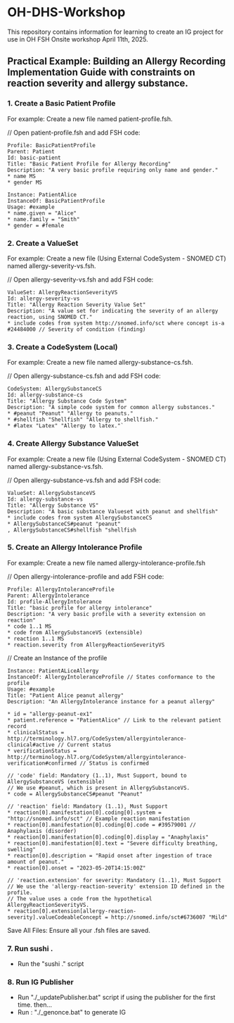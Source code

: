 # OH-DHS-Workshop
This repository contains information for learning to create an IG project for use in OH FSH Onsite workshop April 11th, 2025.

## Practical Example: Building an Allergy Recording Implementation Guide with constraints on reaction severity and allergy substance.


### 1. Create a Basic Patient Profile
For example: Create a new file named patient-profile.fsh.

// Open patient-profile.fsh and add FSH code: 

    Profile: BasicPatientProfile
    Parent: Patient
    Id: basic-patient
    Title: "Basic Patient Profile for Allergy Recording"
    Description: "A very basic profile requiring only name and gender."
    * name MS
    * gender MS

    Instance: PatientAlice
    InstanceOf: BasicPatientProfile
    Usage: #example
    * name.given = "Alice"
    * name.family = "Smith"
    * gender = #female


### 2. Create a ValueSet 
For example: Create a new file (Using External CodeSystem - SNOMED CT) named allergy-severity-vs.fsh.

// Open allergy-severity-vs.fsh and add FSH code: 

    ValueSet: AllergyReactionSeverityVS
    Id: allergy-severity-vs
    Title: "Allergy Reaction Severity Value Set"
    Description: "A value set for indicating the severity of an allergy reaction, using SNOMED CT."
    * include codes from system http://snomed.info/sct where concept is-a #24484000 // Severity of condition (finding)


### 3. Create a CodeSystem (Local)
For example: Create a new file named allergy-substance-cs.fsh.

// Open allergy-substance-cs.fsh and add FSH code:

    CodeSystem: AllergySubstanceCS
    Id: allergy-substance-cs
    Title: "Allergy Substance Code System"
    Description: "A simple code system for common allergy substances."
    * #peanut "Peanut" "Allergy to peanuts."
    * #shellfish "Shellfish" "Allergy to shellfish."
    * #latex "Latex" "Allergy to latex."`


### 4. Create Allergy Substance ValueSet 
For example: Create a new file (Using External CodeSystem - SNOMED CT) named allergy-substance-vs.fsh.

// Open allergy-substance-vs.fsh and add FSH code:

    ValueSet: AllergySubstanceVS 
    Id: allergy-substance-vs
    Title: "Allergy Substance VS"
    Description: "A basic substance Valueset with peanut and shellfish"
    * include codes from system AllergySubstanceCS 
    * AllergySubstanceCS#peanut "peanut"
    , AllergySubstanceCS#shellfish "shellfish


### 5. Create an Allergy Intolerance Profile

For example: Create a new file named allergy-intolerance-profile.fsh

// Open allergy-intolerance-profile and add FSH code:

    Profile: AllergyIntoleranceProfile
    Parent: AllergyIntolerance
    Id: profile-AllergyIntolerance
    Title: "basic profile for allergy intolerance"
    Description: "A very basic profile with a severity extension on reaction"
    * code 1..1 MS
    * code from AllergySubstanceVS (extensible)
    * reaction 1..1 MS
    * reaction.severity from AllergyReactionSeverityVS

// Create an Instance of the profile

    Instance: PatientALiceAllergy
    InstanceOf: AllergyIntoleranceProfile // States conformance to the profile
    Usage: #example
    Title: "Patient Alice peanut allergy"
    Description: "An AllergyIntolerance instance for a peanut allergy"
     
    * id = "allergy-peanut-ex1"
    * patient.reference = "PatientAlice" // Link to the relevant patient record
    * clinicalStatus = http://terminology.hl7.org/CodeSystem/allergyintolerance-clinical#active // Current status
    * verificationStatus = http://terminology.hl7.org/CodeSystem/allergyintolerance-verification#confirmed // Status is confirmed
     
    // 'code' field: Mandatory (1..1), Must Support, bound to AllergySubstanceVS (extensible)
    // We use #peanut, which is present in AllergySubstanceVS.
    * code = AllergySubstanceCS#peanut "Peanut"
     
    // 'reaction' field: Mandatory (1..1), Must Support
    * reaction[0].manifestation[0].coding[0].system = "http://snomed.info/sct" // Example reaction manifestation
    * reaction[0].manifestation[0].coding[0].code = #39579001 // Anaphylaxis (disorder)
    * reaction[0].manifestation[0].coding[0].display = "Anaphylaxis"
    * reaction[0].manifestation[0].text = "Severe difficulty breathing, swelling"
    * reaction[0].description = "Rapid onset after ingestion of trace amount of peanut."
    * reaction[0].onset = "2023-05-20T14:15:00Z"
     
    // 'reaction.extension' for severity: Mandatory (1..1), Must Support
    // We use the 'allergy-reaction-severity' extension ID defined in the profile.
    // The value uses a code from the hypothetical AllergyReactionSeverityVS.
    * reaction[0].extension[allergy-reaction-severity].valueCodeableConcept = http://snomed.info/sct#6736007 "Mild"

Save All Files: Ensure all your .fsh files are saved.


### 7. Run sushi .
* Run the "sushi ." script


### 8. Run IG Publisher
* Run "./_updatePublisher.bat" script if using the publisher for the first time.
  then...
* Run : "./_genonce.bat" to generate IG





